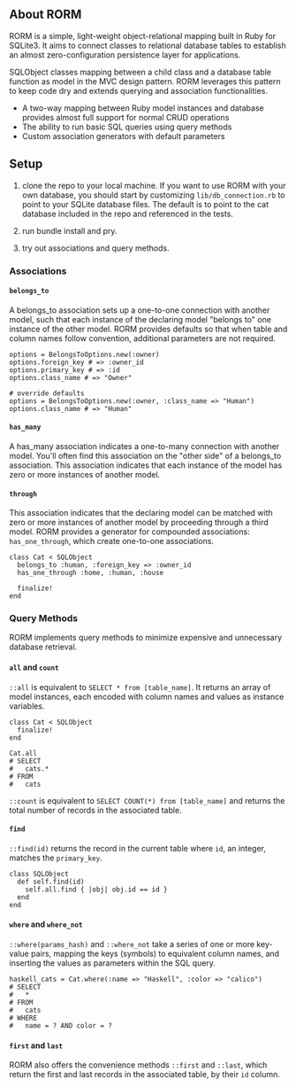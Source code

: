 ## About RORM

RORM is a simple, light-weight object-relational mapping built in Ruby for SQLite3.
It aims to connect classes to relational database tables to establish an almost zero-configuration persistence layer for applications.

SQLObject classes mapping between a child class and a database table function as model in the MVC design pattern. RORM leverages this pattern to keep code dry and extends querying and association functionalities.
- A two-way mapping between Ruby model instances and database provides almost full support for normal CRUD operations
- The ability to run basic SQL queries using query methods
- Custom association generators with default parameters

## Setup
1. clone the repo to your local machine.  If you want to use RORM with your own database, you should start by customizing `lib/db_connection.rb` to point to your SQLite database files. The default is to point to the cat database included in the repo and referenced in the tests.  

2. run bundle install and pry.

3. try out associations and query methods.

### Associations

#### `belongs_to`

A belongs_to association sets up a one-to-one connection with another model, such that each instance of the declaring model "belongs to" one instance of the other model. RORM provides defaults so that when table and column names follow convention, additional parameters are not required.

```
options = BelongsToOptions.new(:owner)
options.foreign_key # => :owner_id
options.primary_key # => :id
options.class_name # => "Owner"

# override defaults
options = BelongsToOptions.new(:owner, :class_name => "Human")
options.class_name # => "Human"
```

#### `has_many`

A has_many association indicates a one-to-many connection with another model. You'll often find this association on the "other side" of a belongs_to association. This association indicates that each instance of the model has zero or more instances of another model.

#### `through`

This association indicates that the declaring model can be matched with zero or more instances of another model by proceeding through a third model. RORM provides a generator for compounded associations: `has_one_through`, which create one-to-one associations.

```
class Cat < SQLObject
  belongs_to :human, :foreign_key => :owner_id
  has_one_through :home, :human, :house

  finalize!
end
```

### Query Methods

RORM implements query methods to minimize expensive and unnecessary database retrieval.

#### `all` and `count`

`::all` is equivalent to `SELECT * from [table_name]`.  It returns an array of model instances, each encoded with column names and values as instance variables.
```
class Cat < SQLObject
  finalize!
end

Cat.all
# SELECT
#   cats.*
# FROM
#   cats

```

`::count` is equivalent to `SELECT COUNT(*) from [table_name]` and returns the total number of records in the associated table.

#### `find`
`::find(id)` returns the record in the current table where `id`, an integer, matches the `primary_key`.

```
class SQLObject
  def self.find(id)
    self.all.find { |obj| obj.id == id }
  end
end
```

#### `where` and `where_not`
`::where(params_hash)` and `::where_not` take a series of one or more key-value pairs, mapping the keys (symbols) to equivalent column names, and inserting the values as parameters within the SQL query.

```
haskell_cats = Cat.where(:name => "Haskell", :color => "calico")
# SELECT
#   *
# FROM
#   cats
# WHERE
#   name = ? AND color = ?
```

#### `first` and `last`

RORM also offers the convenience methods `::first` and `::last`, which return the first and last records in the associated table, by their `id` column.
